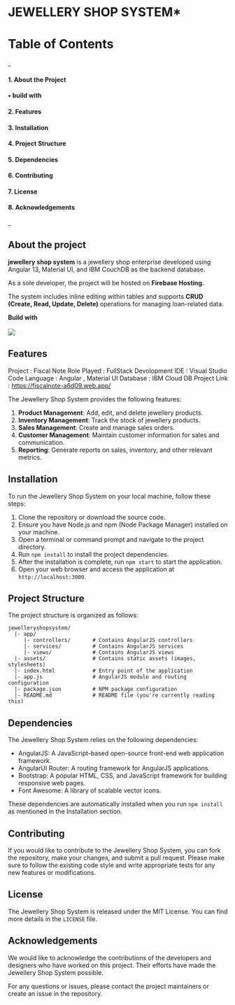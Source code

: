 # JEWELLERY SHOP SYSTEM*


# Table of Contents
_
#### 1.   About the Project
####       •	build with
#### 2.	Features
#### 3.	Installation
#### 4.	Project Structure
#### 5. Dependencies
#### 6. Contributing
#### 7. License
#### 8. Acknowledgements
_

## About the project

  **jewellery shop system** is a jewellery shop enterprise developed using Angular 13, Material UI, and IBM CouchDB as the backend database.
  
As a sole developer, the project will be hosted on **Firebase Hosting.**                                    

The system includes inline editing within tables and supports **CRUD (Create, Read, Update, Delete)** operations for managing loan-related data.


******Build with******
<br>
<br>
<img src=https://camo.githubusercontent.com/29026b68c52288230bf32bc2268e47e5c3b81dba23106fb062fcc0541f8e9529/68747470733a2f2f696d672e736869656c64732e696f2f62616467652f416e67756c61722d4444303033313f7374796c653d666f722d7468652d6261646765266c6f676f3d616e67756c6172266c6f676f436f6c6f723d7768697465>

## Features




Project         :   Fiscal Note
Role Played     :   FullStack Devolopment
IDE             :   Visual Studio Code
Language        :   Angular , Material UI
Database        :   IBM Cloud DB
Project Link    :   https://fiscalnote-a6d09.web.app/




The Jewellery Shop System provides the following features:


1. **Product Management**: Add, edit, and delete jewellery products.
2. **Inventory Management**: Track the stock of jewellery products.
3. **Sales Management**: Create and manage sales orders.
4. **Customer Management**: Maintain customer information for sales and communication.
5. **Reporting**: Generate reports on sales, inventory, and other relevant metrics.

## Installation

To run the Jewellery Shop System on your local machine, follow these steps:

1. Clone the repository or download the source code.
2. Ensure you have Node.js and npm (Node Package Manager) installed on your machine.
3. Open a terminal or command prompt and navigate to the project directory.
4. Run `npm install` to install the project dependencies.
5. After the installation is complete, run `npm start` to start the application.
6. Open your web browser and access the application at `http://localhost:3000`.

## Project Structure

The project structure is organized as follows:

```
jewelleryshopsystem/
  |- app/
     |- controllers/       # Contains AngularJS controllers
     |- services/          # Contains AngularJS services
     |- views/             # Contains AngularJS views
  |- assets/               # Contains static assets (images, stylesheets)
  |- index.html            # Entry point of the application
  |- app.js                # AngularJS module and routing configuration
  |- package.json          # NPM package configuration
  |- README.md             # README file (you're currently reading this)
```

## Dependencies

The Jewellery Shop System relies on the following dependencies:

- AngularJS: A JavaScript-based open-source front-end web application framework.
- AngularUI Router: A routing framework for AngularJS applications.
- Bootstrap: A popular HTML, CSS, and JavaScript framework for building responsive web pages.
- Font Awesome: A library of scalable vector icons.

These dependencies are automatically installed when you run `npm install` as mentioned in the Installation section.

## Contributing

If you would like to contribute to the Jewellery Shop System, you can fork the repository, make your changes, and submit a pull request. Please make sure to follow the existing code style and write appropriate tests for any new features or modifications.

## License

The Jewellery Shop System is released under the MIT License. You can find more details in the `LICENSE` file.

## Acknowledgements

We would like to acknowledge the contributions of the developers and designers who have worked on this project. Their efforts have made the Jewellery Shop System possible.

For any questions or issues, please contact the project maintainers or create an issue in the repository.
